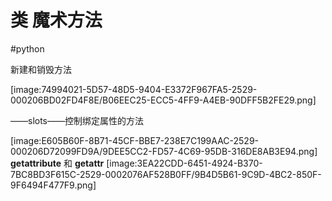 # 类 魔术方法
#python

新建和销毁方法

[image:74994021-5D57-48D5-9404-E3372F967FA5-2529-000206BD02FD4F8E/B06EEC25-ECC5-4FF9-A4EB-90DFF5B2FE29.png]

——slots——控制绑定属性的方法

[image:E605B60F-8B71-45CF-BBE7-238E7C199AAC-2529-000206D72099FD9A/9DEE5CC2-FD57-4C69-95DB-316DE8AB3E94.png]
__getattribute__ 和 __getattr__
[image:3EA22CDD-6451-4924-B370-7BC8BD3F615C-2529-0002076AF528B0FF/9B4D5B61-9C9D-4BC2-850F-9F6494F477F9.png]